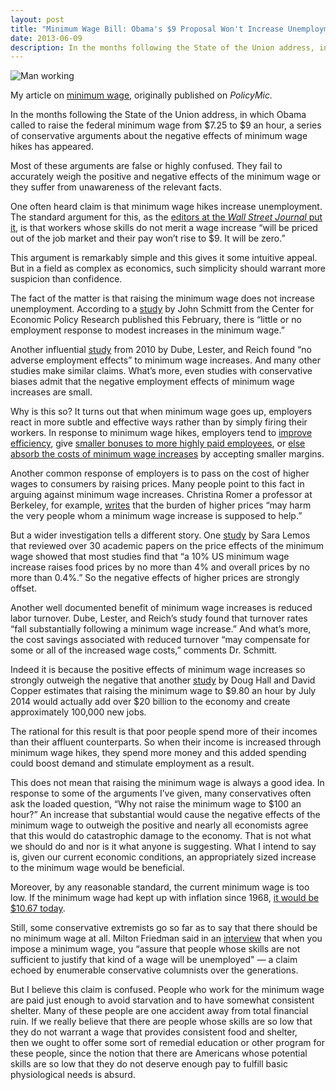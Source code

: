 ```yaml
---
layout: post
title: "Minimum Wage Bill: Obama's $9 Proposal Won't Increase Unemployment"
date: 2013-06-09
description: In the months following the State of the Union address, in which Obama called to raise the federal minimum wage from $7.25 to $9 an hour, a series of conservative arguments about the negative effects of minimum wage hikes has appeared. Most of these arguments are false or highly confused. They fail to accurately weigh the positive and negative effects of the minimum wage or they suffer from unawareness of the relevant facts.
---
```

<p>
  <div class="fixed-img-spreader sixty">
    <div class="fixed-img-setter">
      <img src="{{ assets|key:'images/min-wage.jpg' }}"
        alt="Man working"
        class="fixed-img">
    </div>
  </div>
</p>

<div class="message">
  My article on <a href="http://www.policymic.com/articles/41325/minimum-wage-bill-obama-s-9-proposal-won-t-increase-unemployment">minimum wage</a>, originally published on <em>PolicyMic.</em>
</div>

In the months following the State of the Union address, in which Obama called to raise the federal minimum wage from $7.25 to $9 an hour, a series of conservative arguments about the negative effects of minimum wage hikes has appeared.

Most of these arguments are false or highly confused. They fail to accurately weigh the positive and negative effects of the minimum wage or they suffer from unawareness of the relevant facts.

One often heard claim is that minimum wage hikes increase unemployment. The standard argument for this, as the [editors at the *Wall Street Journal* put it](http://online.wsj.com/article/SB10001424127887323478004578302510280314712.html), is that workers whose skills do not merit a wage increase “will be priced out of the job market and their pay won’t rise to $9. It will be zero.”

This argument is remarkably simple and this gives it some intuitive appeal. But in a field as complex as economics, such simplicity should warrant more suspicion than confidence.

The fact of the matter is that raising the minimum wage does not increase unemployment. According to a [study](http://www.cepr.net/documents/publications/min-wage-2013-02.pdf) by John Schmitt from the Center for Economic Policy Research published this February, there is “little or no employment response to modest increases in the minimum wage.”

Another influential [study](http://www.irle.berkeley.edu/workingpapers/157-07.pdf) from 2010 by Dube, Lester, and Reich found “no adverse employment effects” to minimum wage increases. And many other studies make similar claims. What’s more, even studies with conservative biases admit that the negative employment effects of minimum wage increases are small.

Why is this so? It turns out that when minimum wage goes up, employers react in more subtle and effective ways rather than by simply firing their workers. In response to minimum wage hikes, employers tend to [improve efficiency](http://www2.gsu.edu/~ecobth/IZA_HKZ_MinWageCoA_dp6132.pdf), give [smaller bonuses to more highly paid employees](http://www.uh.edu/~adkugler/DiNardoetal.pdf), or [else absorb the costs of minimum wage increases](http://www.aeaweb.org/articles.php?doi=10.1257/app.3.1.129) by accepting smaller margins.

Another common response of employers is to pass on the cost of higher wages to consumers by raising prices. Many people point to this fact in arguing against minimum wage increases. Christina Romer a professor at Berkeley, for example, [writes](http://www.nytimes.com/2013/03/03/business/the-minimum-wage-employment-and-income-distribution.html?pagewanted=all) that the burden of higher prices “may harm the very people whom a minimum wage increase is supposed to help.”

But a wider investigation tells a different story. One [study](http://ideas.repec.org/a/bla/jecsur/v22y2008i1p187-212.html) by Sara Lemos that reviewed over 30 academic papers on the price effects of the minimum wage showed that most studies find that “a 10% US minimum wage increase raises food prices by no more than 4% and overall prices by no more than 0.4%.” So the negative effects of higher prices are strongly offset.

Another well documented benefit of minimum wage increases is reduced labor turnover. Dube, Lester, and Reich’s study found that turnover rates “fall substantially following a minimum wage increase.” And what’s more, the cost savings associated with reduced turnover “may compensate for some or all of the increased wage costs,” comments Dr. Schmitt.

Indeed it is because the positive effects of minimum wage increases so strongly outweigh the negative that another [study](http://www.epi.org/files/2012/ib341-raising-federal-minimum-wage.pdf) by Doug Hall and David Copper estimates that raising the minimum wage to $9.80 an hour by July 2014 would actually add over $20 billion to the economy and create approximately 100,000 new jobs.

The rational for this result is that poor people spend more of their incomes than their affluent counterparts. So when their income is increased through minimum wage hikes, they spend more money and this added spending could boost demand and stimulate employment as a result.

This does not mean that raising the minimum wage is always a good idea. In response to some of the arguments I’ve given, many conservatives often ask the loaded question, “Why not raise the minimum wage to $100 an hour?” An increase that substantial would cause the negative effects of the minimum wage to outweigh the positive and nearly all economists agree that this would do catastrophic damage to the economy. That is not what we should do and nor is it what anyone is suggesting. What I intend to say is, given our current economic conditions, an appropriately sized increase to the minimum wage would be beneficial.

Moreover, by any reasonable standard, the current minimum wage is too low. If the minimum wage had kept up with inflation since 1968, [it would be $10.67 today](http://online.wsj.com/article/SB10001424127887323550604578412861779132692.html?KEYWORDS=minimum+wage).

Still, some conservative extremists go so far as to say that there should be no minimum wage at all. Milton Friedman said in an [interview](http://www.youtube.com/watch?v=ca8z__o52sk&amp;feature=youtu.be) that when you impose a minimum wage, you “assure that people whose skills are not sufficient to justify that kind of a wage will be unemployed" — a claim echoed by enumerable conservative columnists over the generations.

But I believe this claim is confused. People who work for the minimum wage are paid just enough to avoid starvation and to have somewhat consistent shelter. Many of these people are one accident away from total financial ruin. If we really believe that there are people whose skills are so low that they do not warrant a wage that provides consistent food and shelter, then we ought to offer some sort of remedial education or other program for these people, since the notion that there are Americans whose potential skills are so low that they do not deserve enough pay to fulfill basic physiological needs is absurd.
